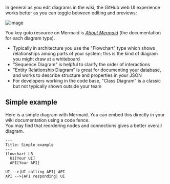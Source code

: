 In general as you edit diagrams in the wiki, the GitHub web UI experience
works better as you can toggle between editing and previews:

![image](https://github.com/binkley/wiki-docs/assets/186421/8b41ba18-338a-4311-9ec7-8668cd8a1003)

You key goto resource on Mermaid is [_About
Mermaid_](https://mermaid.js.org/intro/) (the documentation for each diagram
type).
* Typically in architecture you use the "Flowchart" type which shows
  relationships among parts of your system;
  this is the kind of diagram you might draw at a whiteboard
* "Sequence Diagram" is helpful to clarify the order of interactions
* "Entity Relationship Diagram" is great for documenting your database, and
  works to describe structure and properties in your JSON
* For developers working in the code base, "Class Diagram" is a classic but
  not typically shown outside your team

## Simple example

Here is a simple diagram with Mermaid.
You can embed this directly in your wiki documentation using a code fence.<br/>
You may find that reordering nodes and connections gives a better overall
diagram.

```mermaid
---
Title: Simple example
---
flowchart LR
  UI[Your UI]
  API[Your API]

UI -->|UI calling API| API
API -->|API responding| UI
```
